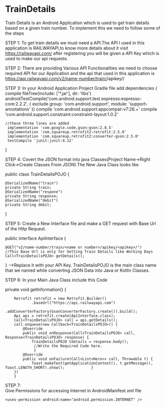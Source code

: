 # TrainDetails
Train Details is an Android Application which is used to get train details based on a given train number.
To implement this we need to follow some of the steps

STEP 1:
To get train details we must need a API.The API I used in this application is RAILWAYAPI,to know more details about it
visit  https://railwayapi.com/ 
after registering you will be given a API Key which is used to make our api requests.

STEP 2:
There are providing Various API Functionalities we need to choose required API for our Application and the api that used in this application is
https://api.railwayapi.com/v2/name-number/train/<name or number>/apikey/<apikey>/ 
        
STEP 3:
In your Android Application Project Gradle file add
dependencies {
    compile fileTree(include: ['*.jar'], dir: 'libs')
    androidTestCompile('com.android.support.test.espresso:espresso-core:2.2.2', {
        exclude group: 'com.android.support', module: 'support-annotations'
    })
    compile 'com.android.support:appcompat-v7:26.+'
    compile 'com.android.support.constraint:constraint-layout:1.0.2'
 
    //these three lines are added 
     implementation 'com.google.code.gson:gson:2.8.5'
     implementation 'com.squareup.retrofit2:retrofit:2.5.0'
     implementation 'com.squareup.retrofit2:converter-gson:2.5.0'
     testCompile 'junit:junit:4.12'
}
        
STEP 4:
Covert the JSON format into java Classes(Project Name->Right Click->Create Classes From JSON).The New Java Class looks like

public class TrainDetailsPOJO {
 
    @SerializedName("train")
    private String train;
    @SerializedName("respone")
    private String response;
    @SerializedName("debit")
    private String debit;
}


STEP 5:
Create a New Interface file and make a GET request with Base Url of the Http Request.

public interface ApiInterface {

    @GET("v2/name-number/train/<name or number>/apikey/<apikey>/")
    //This Base Url is only for Getting Train Details like Working Days
    Call<TrainDetailsPOJO> getDetails();
}
<apikey>-->Replace it with your API Key.
TrainDetailsPOJO is the main class name that we named while converting JSON Data into Java or Kotlin Classes.
        
STEP 6:
In your Main Java Class include this Code

private void getInformation() {

        Retrofit retrofit = new Retrofit.Builder()
                .baseUrl("https://api.railwayapi.com")
                .addConverterFactory(GsonConverterFactory.create()).build();
        Api api = retrofit.create(ApiInterface.class);
        Call<TrainDetailsPOJO> call = api.getDetails();
        call.enqueue(new Callback<TrainDetailsPOJO>() {
            @Override
            public void onResponse(Call<TrainDetailsPOJO> call, Response<TrainDetailsPOJO> response) {
                TrainDetailsPOJO tdetails = response.body();
                 //Write the Required Code here.
                 }
            @Override
            public void onFailure(Call<List<Hero>> call, Throwable t) {
                Toast.makeText(getApplicationContext(), t.getMessage(), Toast.LENGTH_SHORT).show();            }
        })
        }
        
STEP 7:    
 Give Permissions for accessing Internet in AndroidManifest.xml file
  <!-- the internet permission --> 
    <uses-permission android:name="android.permission.INTERNET" />







